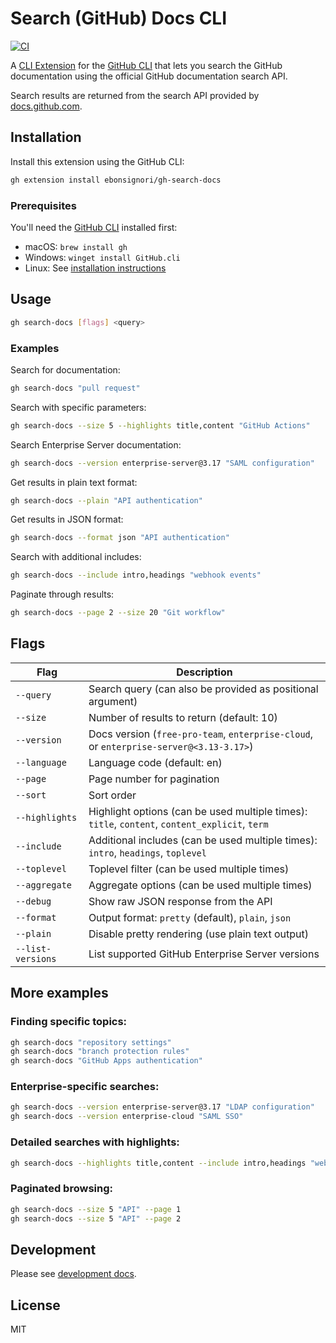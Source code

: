 # Search (GitHub) Docs CLI

[![CI](https://github.com/Ebonsignori/gh-search-docs/workflows/CI/badge.svg)](https://github.com/Ebonsignori/gh-search-docs/actions)

A [CLI Extension](https://docs.github.com/en/github-cli/github-cli/using-github-cli-extensions) for the [GitHub CLI](https://cli.github.com/) that lets you search the GitHub documentation using the official GitHub documentation search API.

Search results are returned from the search API provided by [docs.github.com](https://docs.github.com/en).

## Installation

Install this extension using the GitHub CLI:

```bash
gh extension install ebonsignori/gh-search-docs
```

### Prerequisites

You'll need the [GitHub CLI](https://cli.github.com/) installed first:
- macOS: `brew install gh`
- Windows: `winget install GitHub.cli`
- Linux: See [installation instructions](https://github.com/cli/cli#installation)

## Usage

```bash
gh search-docs [flags] <query>
```

### Examples

Search for documentation:
```bash
gh search-docs "pull request"
```

Search with specific parameters:
```bash
gh search-docs --size 5 --highlights title,content "GitHub Actions"
```

Search Enterprise Server documentation:
```bash
gh search-docs --version enterprise-server@3.17 "SAML configuration"
```

Get results in plain text format:
```bash
gh search-docs --plain "API authentication"
```

Get results in JSON format:
```bash
gh search-docs --format json "API authentication"
```

Search with additional includes:
```bash
gh search-docs --include intro,headings "webhook events"
```

Paginate through results:
```bash
gh search-docs --page 2 --size 20 "Git workflow"
```

## Flags

| Flag | Description |
|------|-------------|
| `--query` | Search query (can also be provided as positional argument) |
| `--size` | Number of results to return (default: 10) |
| `--version` | Docs version (`free-pro-team`, `enterprise-cloud`, or `enterprise-server@<3.13-3.17>`) |
| `--language` | Language code (default: en) |
| `--page` | Page number for pagination |
| `--sort` | Sort order |
| `--highlights` | Highlight options (can be used multiple times): `title`, `content`, `content_explicit`, `term` |
| `--include` | Additional includes (can be used multiple times): `intro`, `headings`, `toplevel` |
| `--toplevel` | Toplevel filter (can be used multiple times) |
| `--aggregate` | Aggregate options (can be used multiple times) |
| `--debug` | Show raw JSON response from the API |
| `--format` | Output format: `pretty` (default), `plain`, `json` |
| `--plain` | Disable pretty rendering (use plain text output) |
| `--list-versions` | List supported GitHub Enterprise Server versions |

## More examples

### Finding specific topics:
```bash
gh search-docs "repository settings"
gh search-docs "branch protection rules"
gh search-docs "GitHub Apps authentication"
```

### Enterprise-specific searches:
```bash
gh search-docs --version enterprise-server@3.17 "LDAP configuration"
gh search-docs --version enterprise-cloud "SAML SSO"
```

### Detailed searches with highlights:
```bash
gh search-docs --highlights title,content --include intro,headings "webhook payload"
```

### Paginated browsing:
```bash
gh search-docs --size 5 "API" --page 1
gh search-docs --size 5 "API" --page 2
```

## Development

Please see [development docs](./DEVELOPMENT.md).

## License

MIT
